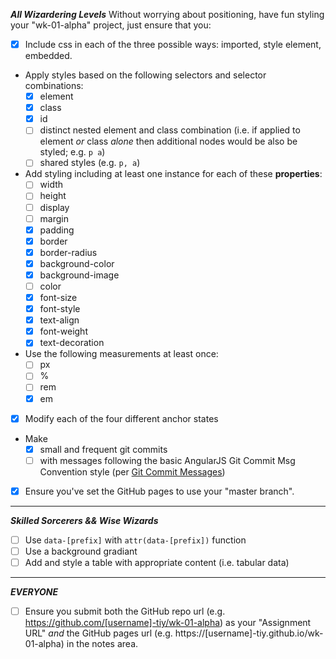 _**All Wizardering Levels**_
Without worrying about positioning, have fun styling your "wk-01-alpha" project, just ensure that you:
- [x] Include css in each of the three possible ways: imported, style element, embedded.
- Apply styles based on the following selectors and selector combinations:
  - [x] element
  - [x] class
  - [x] id
  - [ ] distinct nested element and class combination (i.e. if applied to element _or_ class _alone_ then additional nodes would be also be styled;  e.g. `p a`)
  - [ ] shared styles (e.g. `p, a`)
- Add styling including at least one instance for each of these **properties**:
  - [ ] width
  - [ ] height
  - [ ] display
  - [ ] margin
  - [x] padding
  - [x] border
  - [x] border-radius
  - [x] background-color
  - [x] background-image
  - [ ] color
  - [x] font-size
  - [x] font-style
  - [x] text-align
  - [x] font-weight
  - [x] text-decoration
- Use the following measurements at least once:
  - [ ] px
  - [ ] %
  - [ ] rem
  - [x] em
- [x] Modify each of the four different anchor states
- Make
  - [x] small and frequent git commits
  - [ ] with messages following the basic AngularJS Git Commit Msg Convention style (per [Git Commit Messages](https://karma-runner.github.io/1.0/dev/git-commit-msg.html))
- [x] Ensure you've set the GitHub pages to use your "master branch".

****

_**Skilled Sorcerers && Wise Wizards**_

- [ ] Use `data-[prefix]` with `attr(data-[prefix])` function
- [ ] Use a background gradiant
- [ ] Add and style a table with appropriate content (i.e. tabular data)

****

_**EVERYONE**_

- [ ] Ensure you submit both the GitHub repo url (e.g. https://github.com/[username]-tiy/wk-01-alpha) as your "Assignment URL" _and_ the GitHub pages url (e.g. https://[username]-tiy.github.io/wk-01-alpha) in the notes area.
